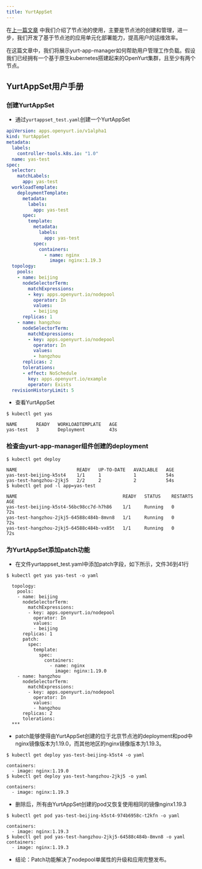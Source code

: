 ```yaml
---
title: YurtAppSet
---
```





在[上一篇文章](./node-pool-management.md) 中我们介绍了节点池的使用，主要是节点池的创建和管理，进一步，我们开发了基于节点池的应用单元化部署能力，提高用户的运维效率。

在这篇文章中，我们将展示yurt-app-manager如何帮助用户管理工作负载。假设我们已经拥有一个基于原生kubernetes搭建起来的OpenYurt集群，且至少有两个节点。

## YurtAppSet用户手册

### 创建YurtAppSet

- 通过`yurtappset_test.yaml`创建一个YurtAppSet

```yaml
apiVersion: apps.openyurt.io/v1alpha1
kind: YurtAppSet
metadata:
  labels:
    controller-tools.k8s.io: "1.0"
  name: yas-test
spec:
  selector:
    matchLabels:
      app: yas-test
  workloadTemplate:
    deploymentTemplate:
      metadata:
        labels:
          app: yas-test
      spec:
        template:
          metadata:
            labels:
              app: yas-test
          spec:
            containers:
              - name: nginx
                image: nginx:1.19.3
  topology:
    pools:
    - name: beijing 
      nodeSelectorTerm:
        matchExpressions:
        - key: apps.openyurt.io/nodepool
          operator: In
          values:
          - beijing 
      replicas: 1
    - name: hangzhou 
      nodeSelectorTerm:
        matchExpressions:
        - key: apps.openyurt.io/nodepool
          operator: In
          values:
          - hangzhou 
      replicas: 2
      tolerations:
      - effect: NoSchedule
        key: apps.openyurt.io/example
        operator: Exists
  revisionHistoryLimit: 5 
```

- 查看YurtAppSet

```shell
$ kubectl get yas

NAME       READY   WORKLOADTEMPLATE   AGE
yas-test   3       Deployment         43s
```

### 检查由yurt-app-manager组件创建的deployment

```shell
$ kubectl get deploy

NAME                      READY   UP-TO-DATE   AVAILABLE   AGE
yas-test-beijing-k5st4    1/1     1            1           54s
yas-test-hangzhou-2jkj5   2/2     2            2           54s
$ kubectl get pod -l app=yas-test

NAME                                       READY   STATUS    RESTARTS   AGE
yas-test-beijing-k5st4-56bc98cc7d-h7h86    1/1     Running   0          72s
yas-test-hangzhou-2jkj5-64588c484b-8mvn8   1/1     Running   0          72s
yas-test-hangzhou-2jkj5-64588c484b-vx85t   1/1     Running   0          72s
```



### 为YurtAppSet添加patch功能

- 在文件yurtappset_test.yaml中添加patch字段，如下所示，文件36到41行

```shell
$ kubectl get yas yas-test -o yaml
   
  topology:
    pools:
    - name: beijing 
      nodeSelectorTerm:
        matchExpressions:
        - key: apps.openyurt.io/nodepool
          operator: In
          values:
          - beijing 
      replicas: 1
      patch:
        spec:
          template:
            spec:
              containers:
                - name: nginx
                  image: nginx:1.19.0
    - name: hangzhou 
      nodeSelectorTerm:
        matchExpressions:
        - key: apps.openyurt.io/nodepool
          operator: In
          values:
          - hangzhou 
      replicas: 2
      tolerations:
  *** 
```

- patch能够使得由YurtAppSet创建的位于北京节点池的deployment和pod中nginx镜像版本为1.19.0，而其他地区的nginx镜像版本为1.19.3。

```shell
$ kubectl get deploy yas-test-beijing-k5st4 -o yaml

containers:
  - image: nginx:1.19.0
$ kubectl get deploy yas-test-hangzhou-2jkj5 -o yaml

containers:
  - image: nginx:1.19.3
```

- 删除后，所有由YurtAppSet创建的pod又恢复使用相同的镜像nginx1.19.3

```shell
$ kubectl get pod yas-test-beijing-k5st4-974b6958c-t2kfn -o yaml

containers:
  - image: nginx:1.19.3
$ kubectl get pod yas-test-hangzhou-2jkj5-64588c484b-8mvn8 -o yaml
containers:
  - image: nginx:1.19.3
```

- 结论：Patch功能解决了nodepool单属性的升级和应用完整发布。

